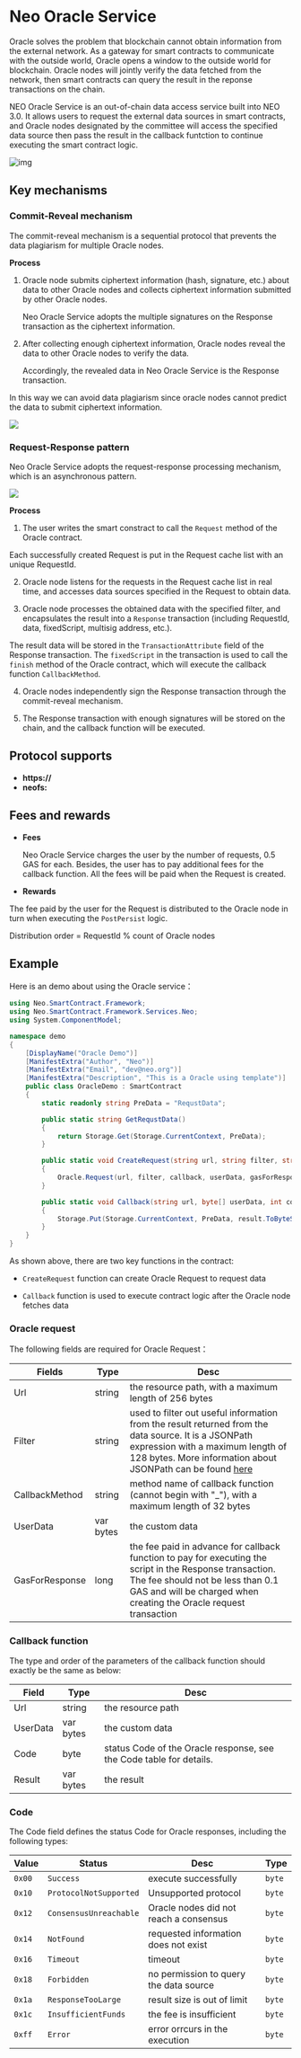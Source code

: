 # Neo Oracle Service

Oracle solves the problem that blockchain cannot obtain information from the external network. As a gateway for smart contracts to communicate with the outside world, Oracle opens a window to the outside world for blockchain. Oracle nodes will jointly verify the data fetched from the network, then smart contracts can query the result in the reponse transactions on the chain.

NEO Oracle Service is an out-of-chain data access service built into NEO 3.0. It allows users to request the external data sources in smart contracts, and Oracle nodes designated by the committee will access the specified data source then pass the result in the callback funtction to continue executing the smart contract logic.

![img](https://docs.neo.org/v3/docs/zh-cn/advanced/assets/oracle.png)

## Key mechanisms

### Commit-Reveal mechanism

The commit-reveal mechanism is a sequential protocol that prevents the data plagiarism for multiple Oracle nodes.

**Process**

1. Oracle node submits ciphertext information (hash, signature, etc.) about data to other Oracle nodes and collects ciphertext information submitted by other Oracle nodes.

   Neo Oracle Service adopts the multiple signatures on the Response transaction as the ciphertext information.

2. After collecting enough ciphertext information, Oracle nodes reveal the data to other Oracle nodes to verify the data.

   Accordingly, the revealed data in Neo Oracle Service is the Response transaction.

In this way we can avoid data plagiarism since oracle nodes cannot predict the data to submit ciphertext information.

![](C:\neo-project\docs\docs\zh-cn\advanced\assets\oracle_commit.png)

### Request-Response pattern

Neo Oracle Service adopts the request-response processing mechanism, which is an asynchronous pattern.

![](C:\neo-project\docs\docs\zh-cn\advanced\assets\oralce_response.png)

**Process**

1. The user writes the smart constract to call the `Request` method of the Oracle contract.

Each successfully created Request is put in the Request cache list with an unique RequestId.

2. Oracle node listens for the requests in the Request cache list in real time, and accesses data sources specified in the Request to obtain data.

3. Oracle node processes the obtained data with the specified filter, and encapsulates the result into a `Response` transaction (including RequestId, data, fixedScript, multisig address, etc.).

The result data will be stored in the `TransactionAttribute` field of the Response transaction. The `fixedScript` in the transaction is used to call the `finish` method of the Oracle contract, which will execute the callback function `CallbackMethod`.

4. Oracle nodes independently sign the Response transaction through the commit-reveal mechanism.

5. The Response transaction with enough signatures will be stored on the chain, and the callback function will be executed.

## Protocol supports

- **https://**
- **neofs:**

## Fees and rewards

- **Fees**

  Neo Oracle Service charges the user by the number of requests, 0.5 GAS for each. Besides, the user has to pay additional fees for the callback function. All the fees will be paid when the Request is created.

- **Rewards**

The fee paid by the user for the Request is distributed to the Oracle node in turn when executing the `PostPersist` logic.

Distribution order = RequestId % count of Oracle nodes

## Example

Here is an demo about using the Oracle service：

```c#
using Neo.SmartContract.Framework;
using Neo.SmartContract.Framework.Services.Neo;
using System.ComponentModel;

namespace demo
{
    [DisplayName("Oracle Demo")]
    [ManifestExtra("Author", "Neo")]
    [ManifestExtra("Email", "dev@neo.org")]
    [ManifestExtra("Description", "This is a Oracle using template")]
    public class OracleDemo : SmartContract
    {
        static readonly string PreData = "RequstData";

        public static string GetRequstData()
        {
            return Storage.Get(Storage.CurrentContext, PreData);
        }

        public static void CreateRequest(string url, string filter, string callback, byte[] userData, long gasForResponse)
        {
            Oracle.Request(url, filter, callback, userData, gasForResponse);
        }

        public static void Callback(string url, byte[] userData, int code, byte[] result)
        {
            Storage.Put(Storage.CurrentContext, PreData, result.ToByteString());
        }
    }
}
```

As shown above, there are two key functions in the contract:

- `CreateRequest` function can create Oracle Request to request data

- `Callback` function is used to execute contract logic after the Oracle node fetches data

### Oracle request

The following fields are required for Oracle Request：

| Fields           | Type    | Desc                                                         |
| -------------- | --------- | ------------------------------------------------------------ |
| Url            | string    | the resource path, with a maximum length of 256 bytes                             |
| Filter         | string    | used to filter out useful information from the result returned from the data source. It is a JSONPath expression with a maximum length of 128 bytes. More information about JSONPath can be found [here](https://github.com/json-path/JsonPath) |
| CallbackMethod | string    | method name of callback function (cannot begin with "_"), with a maximum length of 32 bytes|
| UserData       | var bytes | the custom data                                              |
| GasForResponse | long      | the fee paid in advance for callback function to pay for executing the script in the Response transaction. The fee should not be less than 0.1 GAS and will be charged when creating the Oracle request transaction |

### Callback function

The type and order of the parameters of the callback function should exactly be the same as below:

| Field     | Type    | Desc                                      |
| -------- | --------- | ----------------------------------------- |
| Url      | string    | the resource path                                |
| UserData | var bytes | the custom data                            |
| Code     | byte      | status Code of the Oracle response, see the Code table for details. |
| Result   | var bytes | the result                                  |

### Code

The Code field defines the status Code for Oracle responses, including the following types:

| Value     | Status                   | Desc             | Type   |
| ------ | ---------------------- | ---------------- | ------ |
| `0x00` | `Success`              | execute successfully         | `byte` |
| `0x10` | `ProtocolNotSupported` | Unsupported protocol     | `byte` |
| `0x12` | `ConsensusUnreachable` | Oracle nodes did not reach a consensus | `byte` |
| `0x14` | `NotFound`             | requested information does not exist | `byte` |
| `0x16` | `Timeout`              | timeout         | `byte` |
| `0x18` | `Forbidden`            | no permission to query the data source       | `byte` |
| `0x1a` | `ResponseTooLarge`     | result size is out of limit | `byte` |
| `0x1c` | `InsufficientFunds`    | the fee is insufficient   | `byte` |
| `0xff` | `Error`                | error orrcurs in the execution         | `byte` |
